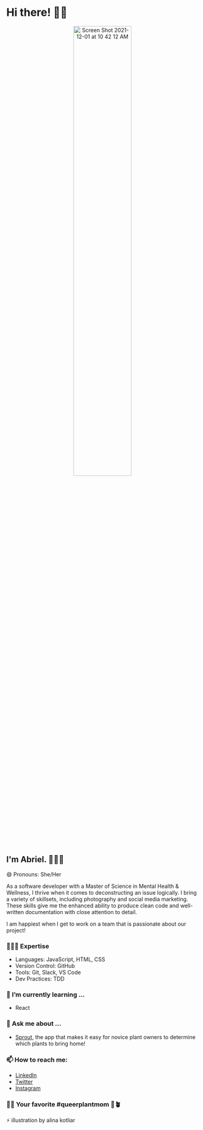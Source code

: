 # Hi there! 🖖🏽

<!--
**abrielcleaver/abrielcleaver** is a ✨ _special_ ✨ repository because its `README.md` (this file) appears on your GitHub profile.

Here are some ideas to get you started:
- 😄 Pronouns: She/Her
- ⚡ Fun fact: Cancer Survivor🎗
- 🔭 I’m currently working on ...
- 🌱 I’m currently learning ...
- 👯 I’m looking to collaborate on ...
- 🤔 I’m looking for help with ...
- 💬 Ask me about ...
- 📫 How to reach me: ...

-->
<p align="center" width="100%">
<img width="55%" alt="Screen Shot 2021-12-01 at 10 42 12 AM" src="https://user-images.githubusercontent.com/88950125/144285672-de58f794-e226-4318-9b5d-27b958faaa52.png">
</p>

## I'm Abriel. 👩🏽‍💻

😄 Pronouns: She/Her

As a software developer with a Master of Science in Mental Health & Wellness, I thrive when it comes to deconstructing an issue logically. I bring a variety of skillsets, including photography and social media marketing. These skills give me the enhanced ability to produce clean code and well-written documentation with close attention to detail.

I am happiest when I get to work on a team that is passionate about our project!

### 👩🏽‍💻 Expertise
  - Languages: JavaScript, HTML, CSS
  - Version Control: GitHub
  - Tools: Git, Slack, VS Code
  - Dev Practices: TDD

### 🌱 I’m currently learning ...
  - React
  
### 💬 Ask me about ...
  - [Sprout](https://alchemy-plant-app.github.io/plant-app/), the app that makes it easy for novice plant owners to determine which plants to bring home!
  
### 📫 How to reach me: 
  - [LinkedIn](https://www.linkedin.com/in/abrielcleaver/)
  - [Twitter](https://twitter.com/abriel222)
  - [Instagram](https://www.instagram.com/joyinmedicine/)
  
### 👋🏽 Your favorite #queerplantmom 🌈🪴

  ⚡ illustration by alina kotliar

